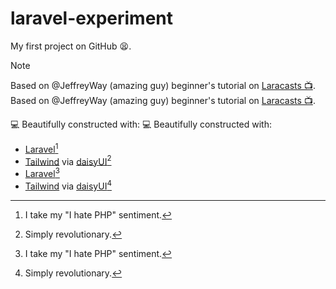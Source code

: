 # laravel-experiment

My first project on GitHub 😫. <br>
    
> [!NOTE]
> Based on @JeffreyWay (amazing guy) beginner's tutorial on [Laracasts 📺](https://laracasts.com/series/30-days-to-learn-laravel-11).
> Based on @JeffreyWay (amazing guy) beginner's tutorial on [Laracasts 📺](https://laracasts.com/series/30-days-to-learn-laravel-11).

💻 Beautifully constructed with:
💻 Beautifully constructed with:

- [Laravel](https://github.com/laravel/laravel)[^1]
- [Tailwind](https://github.com/tailwindlabs/tailwindcss) via [daisyUI](https://github.com/saadeghi/daisyui)[^2]
- [Laravel](https://github.com/laravel/laravel)[^1]
- [Tailwind](https://github.com/tailwindlabs/tailwindcss) via [daisyUI](https://github.com/saadeghi/daisyui)[^2]

[^1]: I take my "I hate PHP" sentiment.
[^2]: Simply revolutionary.

[^1]: I take my "I hate php" sentiment.
[^2]: Simply revolutionary.